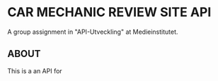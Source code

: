 # CAR MECHANIC REVIEW SITE API

A group assignment in "API-Utveckling" at Medieinstitutet.

## ABOUT

This is a an API for
